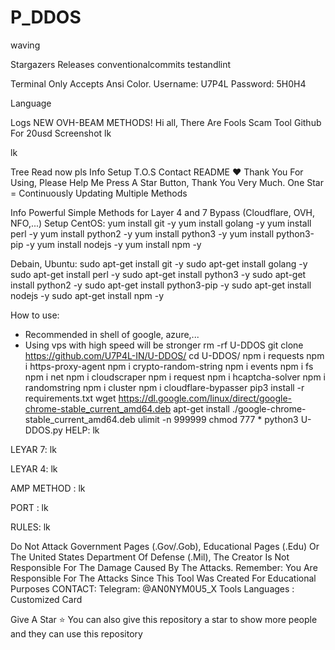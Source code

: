 # P_DDOS


waving

Stargazers Releases conventionalcommits testandlint

Terminal Only Accepts Ansi Color.
Username: U7P4L
Password: 5H0H4



Language
    

Logs
NEW OVH-BEAM METHODS!
Hi all, There Are Fools Scam Tool Github For 20usd
Screenshot
lk

lk

Tree
Read now pls
Info
Setup
T.O.S
Contact
README ♥️
Thank You For Using, Please Help Me Press A Star Button, Thank You Very Much.
One Star = Continuously Updating Multiple Methods

Info
 Powerful
 Simple
 Methods for Layer 4 and 7
 Bypass (Cloudflare, OVH, NFO,...)
Setup
CentOS:
yum install git -y
yum install golang -y
yum install perl -y
yum install python2 -y
yum install python3 -y
yum install python3-pip -y
yum install nodejs -y
yum install npm -y

Debain, Ubuntu:
sudo apt-get install git -y
sudo apt-get install golang -y
sudo apt-get install perl -y
sudo apt-get install python3 -y
sudo apt-get install python2 -y
sudo apt-get install python3-pip -y
sudo apt-get install nodejs -y
sudo apt-get install npm -y

How to use: 
- Recommended in shell of google, azure,...
- Using vps with high speed will be stronger
rm -rf U-DDOS
git clone https://github.com/U7P4L-IN/U-DDOS/
cd U-DDOS/
npm i requests
npm i https-proxy-agent
npm i crypto-random-string
npm i events
npm i fs
npm i net
npm i cloudscraper
npm i request
npm i hcaptcha-solver
npm i randomstring
npm i cluster
npm i cloudflare-bypasser
pip3 install -r requirements.txt
wget https://dl.google.com/linux/direct/google-chrome-stable_current_amd64.deb
apt-get install ./google-chrome-stable_current_amd64.deb
ulimit -n 999999
chmod 777 *
python3 U-DDOS.py
HELP:
lk

LEYAR 7:
lk

LEYAR 4:
lk

AMP METHOD :
lk

PORT :
lk



RULES:
lk

Do Not Attack Government Pages (.Gov/.Gob), Educational Pages (.Edu) Or The United States Department Of Defense (.Mil), 
The Creator Is Not Responsible For The Damage Caused By The Attacks. 
Remember: You Are Responsible For The Attacks Since This Tool Was Created For Educational Purposes
CONTACT:
Telegram: @AN0NYM0U5_X
Tools Languages :
Customized Card

Give A Star ⭐
You can also give this repository a star to show more people and they can use this repository
